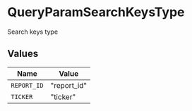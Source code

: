 # QueryParamSearchKeysType

Search keys type


## Values

| Name        | Value       |
| ----------- | ----------- |
| `REPORT_ID` | "report_id" |
| `TICKER`    | "ticker"    |